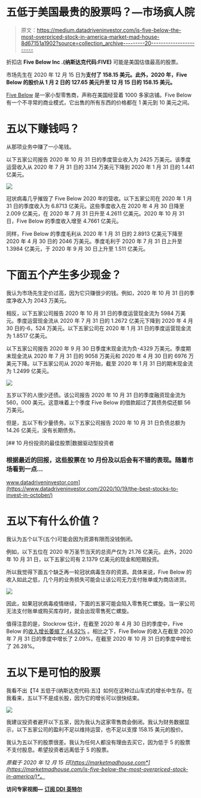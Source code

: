 # 五低于美国最贵的股票吗？—市场疯人院

> 原文：<https://medium.datadriveninvestor.com/is-five-below-the-most-overpriced-stock-in-america-market-mad-house-8d67151a1902?source=collection_archive---------20----------------------->

折扣店 **Five Below Inc .(纳斯达克代码:FIVE)** 可能是美国估值最高的股票。

市场先生在 2020 年 12 月 15 日为**支付了 158.15 美元。此外，2020 年，Five Below 的股价从 1 月 2 日的 127.65 美元升至 12 月 15 日的 158.15 美元。**

[Five Below](https://www.fivebelow.com/info/about) 是一家小型零售商，声称在美国经营着 1000 多家店铺。Five Below 有一个不寻常的商业模式，它出售的所有东西的价格都在 1 美元到 10 美元之间。

# 五以下赚钱吗？

从那项业务中赚了一小笔钱。

以下五家公司报告 2020 年 10 月 31 日的季度营业收入为 2425 万美元。该季度运营收入从 2020 年 7 月 31 日的 3314 万美元下降到 2020 年 1 月 31 日的 1.441 亿美元。

![](img/80099fd2ad45d369fc3a1506a1d2449d.png)

冠状病毒几乎摧毁了 Five Below 2020 年的营收。以下五家公司在 2020 年 1 月 31 日的季度收入为 6.8713 亿美元。这些季度收入在 2020 年 4 月 30 日降至 2.009 亿美元，在 2020 年 7 月 31 日升至 4.2611 亿美元。2020 年 10 月 31 日，Five Below 的季度收入增至 4.7661 亿美元。

同样，Five Below 的季度毛利从 2020 年 1 月 31 日的 2.8913 亿美元下降至 2020 年 4 月 30 日的 2046 万美元。季度毛利于 2020 年 7 月 31 日上升至 1.3984 亿美元，于 2020 年 9 月 30 日上升至 1.511 亿美元。

# 下面五个产生多少现金？

我认为市场先生定价过高，因为它只赚很少的钱。例如，2020 年 10 月 31 日的季度净收入为 2043 万美元。

相反，以下五家公司报告 2020 年 10 月 31 日的季度运营现金流为 5984 万美元。季度运营现金流从 2020 年 7 月 31 日的 1.2672 亿美元下降到 2020 年 4 月 30 日的-6，524 万美元。以下五家公司在 2020 年 1 月 31 日的季度运营现金流为 1.8517 亿美元。

以下五家公司报告 2020 年 9 月 30 日季度末现金流为负-4329 万美元。季度期末现金流从 2020 年 7 月 31 日的 9058 万美元和 2020 年 4 月 30 日的 6976 万美元下降。以下五家公司从 2020 年开始，截至 2020 年 1 月 31 日的期末现金流为 1.2499 亿美元。

![](img/00d575916b2d3668c2508ad7ca1d7593.png)

五岁以下的人很少还债。该公司报告 2020 年 10 月 31 日的季度融资现金流为 560，000 美元。这意味着上个季度 Five Below 的借款超过了其债务偿还额 56 万美元。

但是，五以下有少量债务。以下五家公司报告 2020 年 10 月 31 日负债总额为 14.26 亿美元，没有长期债务。

[](https://www.datadriveninvestor.com/2020/10/19/the-best-stocks-to-invest-in-october/) [## 10 月份投资的最佳股票|数据驱动型投资者

### 根据最近的回报，这些股票在 10 月份及以后会有不错的表现。随着市场看到一点…

www.datadriveninvestor.com](https://www.datadriveninvestor.com/2020/10/19/the-best-stocks-to-invest-in-october/) 

# 五以下有什么价值？

我认为五个以下(五个)可能会因为资源有限而没钱倒闭。

例如，以下五位在 2020 年万圣节当天的总资产仅为 21.76 亿美元。此外，2020 年 10 月 31 日，以下五家公司有 2.1379 亿美元的现金和短期投资。

所以我觉得下面五个缺乏再一轮冠状病毒生存的资源。具体来说，Five Below 的收入如此之低，几个月的业务损失可能会让该公司无力支付账单或为商店进货。

![](img/d706288817cff17f6e6ea3a4ef8b9d6f.png)

因此，如果冠状病毒疫情继续，下面的五家可能会陷入零售死亡螺旋。当一家公司无法支付账单或购买库存时，就会出现零售死亡螺旋。

值得注意的是，Stockrow 估计，在截至 2020 年 4 月 30 日的季度中，Five Below 的[收入增长萎缩了 44.92%](https://stockrow.com/FIVE/financials/income/quarterly) 。相比之下，Five Below 的收入在截至 2020 年 7 月 31 日的季度中增长了 2.09%，在截至 2020 年 10 月 31 日的季度中增长了 26.28%。

# 五以下是可怕的股票

我看不出【T4 五低于(纳斯达克代码:五)】如何在这种过山车式的增长中生存。在我看来，五以下不是成长股，因为它的增长可以很快结束。

![](img/1bedb316f7c4bfb0f967de6c659a9cf8.png)

我建议投资者避开以下五家，因为我认为这家零售商会倒闭。我认为财务数据显示，以下五家公司的盈利不足以维持运营，也不足以支撑 158.15 美元的股价。

我认为五以下的股票很差。我认为任何人都没有理由去买它，因为低于 5 的股票不支付股息。希望投资者远离低于 5 的股票。

*原载于 2020 年 12 月 15 日*[*https://marketmadhouse.com*](https://marketmadhouse.com/is-five-below-the-most-overpriced-stock-in-america/)*。*

**访问专家视图—** [**订阅 DDI 英特尔**](https://datadriveninvestor.com/ddi-intel)